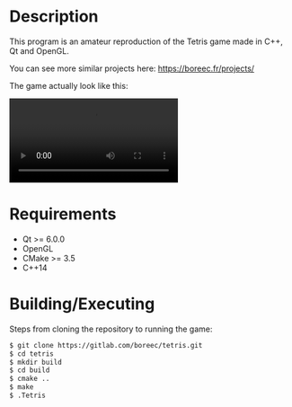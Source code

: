 # Description

This program is an amateur reproduction of the Tetris game made in C++, Qt and OpenGL. 

You can see more similar projects here: https://boreec.fr/projects/

The game actually look like this:

![](https://i.imgur.com/Wc7MqXq.mp4)

# Requirements

- Qt >= 6.0.0
- OpenGL
- CMake >= 3.5
- C++14 

# Building/Executing

Steps from cloning the repository to running the game:
```bash
$ git clone https://gitlab.com/boreec/tetris.git
$ cd tetris
$ mkdir build
$ cd build
$ cmake ..
$ make
$ .Tetris
```


